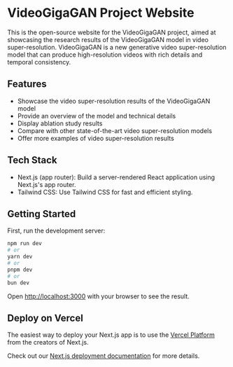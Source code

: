 # VideoGigaGAN Project Website

This is the open-source website for the VideoGigaGAN project, aimed at showcasing the research results of the VideoGigaGAN model in video super-resolution. VideoGigaGAN is a new generative video super-resolution model that can produce high-resolution videos with rich details and temporal consistency.

## Features

- Showcase the video super-resolution results of the VideoGigaGAN model
- Provide an overview of the model and technical details
- Display ablation study results
- Compare with other state-of-the-art video super-resolution models
- Offer more examples of video super-resolution results

## Tech Stack

- Next.js (app router): Build a server-rendered React application using Next.js's app router.
- Tailwind CSS: Use Tailwind CSS for fast and efficient styling.

## Getting Started

First, run the development server:

```bash
npm run dev
# or
yarn dev
# or
pnpm dev
# or
bun dev
```

Open [http://localhost:3000](http://localhost:3000) with your browser to see the result.


## Deploy on Vercel

The easiest way to deploy your Next.js app is to use the [Vercel Platform](https://vercel.com/new?utm_medium=default-template&filter=next.js&utm_source=create-next-app&utm_campaign=create-next-app-readme) from the creators of Next.js.

Check out our [Next.js deployment documentation](https://nextjs.org/docs/deployment) for more details.
